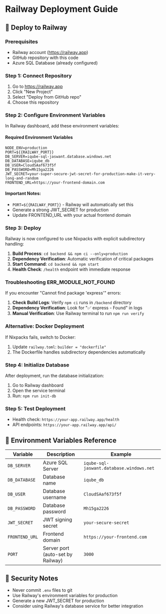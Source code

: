# Railway Deployment Guide

## 🚀 Deploy to Railway

### Prerequisites
- Railway account (https://railway.app)
- GitHub repository with this code
- Azure SQL Database (already configured)

### Step 1: Connect Repository
1. Go to https://railway.app
2. Click "New Project"
3. Select "Deploy from GitHub repo"
4. Choose this repository

### Step 2: Configure Environment Variables
In Railway dashboard, add these environment variables:

#### Required Environment Variables
```
NODE_ENV=production
PORT=${{RAILWAY_PORT}}
DB_SERVER=iqube-sql-jaswant.database.windows.net
DB_DATABASE=iqube_db
DB_USER=CloudSAaf673f5f
DB_PASSWORD=Mh15ga2226
JWT_SECRET=your-super-secure-jwt-secret-for-production-make-it-very-long-and-random
FRONTEND_URL=https://your-frontend-domain.com
```

#### Important Notes:
- `PORT=${{RAILWAY_PORT}}` - Railway will automatically set this
- Generate a strong JWT_SECRET for production
- Update FRONTEND_URL with your actual frontend domain

### Step 3: Deploy
Railway is now configured to use Nixpacks with explicit subdirectory handling:

1. **Build Process**: `cd backend && npm ci --only=production`
2. **Dependency Verification**: Automatic verification of critical packages
3. **Start Command**: `cd backend && npm start`
4. **Health Check**: `/health` endpoint with immediate response

### Troubleshooting ERR_MODULE_NOT_FOUND
If you encounter "Cannot find package 'express'" errors:

1. **Check Build Logs**: Verify `npm ci` runs in `/backend` directory
2. **Dependency Verification**: Look for "✅ express - Found" in logs
3. **Manual Verification**: Use Railway terminal to run `npm run verify`

### Alternative: Docker Deployment
If Nixpacks fails, switch to Docker:
1. Update `railway.toml`: `builder = "dockerfile"`
2. The Dockerfile handles subdirectory dependencies automatically

### Step 4: Initialize Database
After deployment, run the database initialization:
1. Go to Railway dashboard
2. Open the service terminal
3. Run: `npm run init-db`

### Step 5: Test Deployment
- Health check: `https://your-app.railway.app/health`
- API endpoints: `https://your-app.railway.app/api/`

## 🔧 Environment Variables Reference

| Variable | Description | Example |
|----------|-------------|---------|
| `DB_SERVER` | Azure SQL Server | `iqube-sql-jaswant.database.windows.net` |
| `DB_DATABASE` | Database name | `iqube_db` |
| `DB_USER` | Database username | `CloudSAaf673f5f` |
| `DB_PASSWORD` | Database password | `Mh15ga2226` |
| `JWT_SECRET` | JWT signing secret | `your-secure-secret` |
| `FRONTEND_URL` | Frontend domain | `https://your-frontend.com` |
| `PORT` | Server port (auto-set by Railway) | `3000` |

## 🚨 Security Notes
- Never commit `.env` files to git
- Use Railway's environment variables for production
- Generate a new JWT_SECRET for production
- Consider using Railway's database service for better integration
